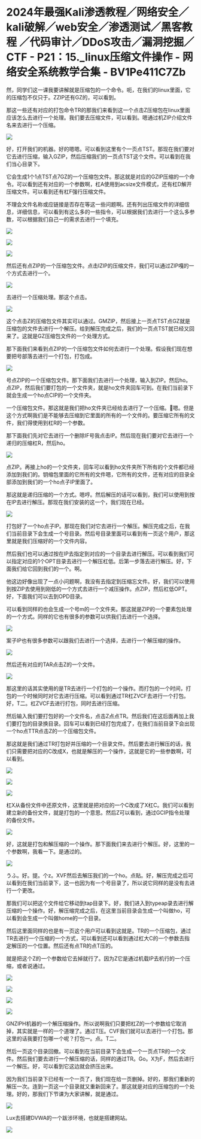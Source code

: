 # 2024年最强Kali渗透教程／网络安全／kali破解／web安全／渗透测试／黑客教程 ／代码审计／DDoS攻击／漏洞挖掘／CTF - P21：15._linux压缩文件操作 - 网络安全系统教学合集 - BV1Pe411C7Zb

然，同学们这一课我要讲解就是压缩包的一个命令。呃，在我们的linux里面，它的压缩包不仅只于。ZZIP还有GZ的，可以看到。

那这一些还有对应的打包命令TR的那我们来看到这一个点击Z压缩包在linux里面应该怎么去进行一个处理。我们要去压缩文件，可以看到。嗯通过机ZIP介绍文件名来去进行一个压缩。



![](img/dea56b43c7a6c29a3384bd36257d5e45_1.png)

好，打开我们的机器。好的嗯嗯。可以看到这里有个一页点TST。那现在我们要对它去进行压缩，输入GZIP，然后压缩我们的一页点TST这个文件。可以看到在我们当心目录下。

它会生成1个1点TST点7GZ的一个压缩包文件。那这就是对应的GZIP压缩的一个命令。可以看到还有对应的一个参数啊，杠A使用到acsize文件模式，还有杠D解开压缩文件。可以看到还有杠F强行压缩文件。

不理会文件名称或应链接是否存在等这一些问题啊。还有列出压缩文件的详细信息，详细信息，可以看到有这么多的一些指令，可以根据我们去进行一个这么多参数，可以根据我们自己一的需求去进行一个填充。



![](img/dea56b43c7a6c29a3384bd36257d5e45_3.png)

![](img/dea56b43c7a6c29a3384bd36257d5e45_4.png)

![](img/dea56b43c7a6c29a3384bd36257d5e45_5.png)

然后还有点ZIP的一个压缩包文件。点击IZIP的压缩文件，我们可以通过ZIP嘎的一个方式去进行一个。

![](img/dea56b43c7a6c29a3384bd36257d5e45_7.png)

去进行一个压缩处理。那这个点击。

![](img/dea56b43c7a6c29a3384bd36257d5e45_9.png)

这个点击Z的压缩包文件其实可以通过。GMZIP，然后接上一页点TST点GZ就是压缩包的文件去进行一个解压。给到解压完成之后，我们的一页点TST就已经又回来了。这就是GZ压缩包文件的一个处理方式。

那下面我们来看到点ZIP的一个压缩包文件如何去进行一个处理。假设我们现在想要把号部落去进行一个打包，打包成。



![](img/dea56b43c7a6c29a3384bd36257d5e45_11.png)

号点ZIP的一个压缩包文件。那下面我们去进行一个处理，输入到ZIP。然后ho。点ZIP，然后我们要打包的一个文件夹，就是ho文件夹回车可到。在我们当前录下就会生成一个ho点CIP的一个文件夹。

一个压缩包文件。那这就是我们把ho文件夹已经给去进行了一个压缩。🤧嗯。但是这个方式啊我们是不能够去压缩到它里面的所有的一个文件的。要压缩它所有的文件，我们得使用到杠R的一个参数。

那下面我们先对它去进行一个删除IF号我点击IP。然后现在我们要对它去进行一个递归的压缩杠R，然后ho。



![](img/dea56b43c7a6c29a3384bd36257d5e45_13.png)

点ZIP。再接上ho的一个文件夹，回车可以看到ho文件夹所下所有的个文件都已经添加到我们的。钥缩包里面的它所有的文件嗯，它所有的文件，还有对应的目录全部添加到我们的一个ho点子IP里面了。

那这就是递归压缩的一个方式。嗯哼。然后解压的话可以看到，我们可以使用到按在IP去进行解压。那现在我们安装的这一个，我们现在已经。



![](img/dea56b43c7a6c29a3384bd36257d5e45_15.png)

打包好了一个ho点子IP。那现在我们对它去进行一个解压。解压完成之后，在我们当前目录下会生成一个号目录。然后号目录里面可以看到有一页这个用户，那这里就是我们压缩好的一个文件内容。

然后我们也可以通过按在IP去指定到对应的一个目录去进行解压。可以看到我们可以指定对应的1个OPT目录去进行一个解压杠低。后第一步落去进行解压。好，下面我们给它回到我们的一个。啊。

他这边好像出现了一点小问题啊，我没有去指定到压缩忘文件。好，我们可以使用到按ZIP去使用到刚低的一个方式去进行一个减压操作。点ZIP，然后杠低OPT。好，下面我们可以去到OPD目录。

可以看到同样的也会生成一个号m的一个文件夹。那这就是ZIP的一个要素包处理的一个方式。同样的它也有很多的参数可以供我们去进行一个选择。



![](img/dea56b43c7a6c29a3384bd36257d5e45_17.png)

案子IP也有很多参数可以跟我们去进行一个选择，去进行一个解压缩的操作。

![](img/dea56b43c7a6c29a3384bd36257d5e45_19.png)

然后还有对应的TAR点击Z的一个文件。

![](img/dea56b43c7a6c29a3384bd36257d5e45_21.png)

那这里的话其实使用的是TR去进行一个打包的一个操作。而打包的一个时间，打包的一个时候同时对它去进行压缩。可以看到通过TR杠ZVCF去进行一个打包。好，T二。杠ZVCF去进行打包，同时去进行压缩。

然后输入我们要打包好的一个文件名，点击Z点点TR。然后我们在这后面再加上我们要打包的目录换目录。回车可以看到已经打包完成了，在我们当前目录下会出现一个ho点TTR点击Z的一个压缩包文件。

那这就是我们通过TR打包好并压缩的一个目录文件。然后要去进行解压的话，我们只需要把对应的C改成X，也就是解压的一个操作，这就是它的一些参数啊，可以看到。



![](img/dea56b43c7a6c29a3384bd36257d5e45_23.png)

![](img/dea56b43c7a6c29a3384bd36257d5e45_24.png)

![](img/dea56b43c7a6c29a3384bd36257d5e45_25.png)

杠X从备份文件中还原文件，这里就是把对应的一个C改成了X杠C。我们可以看到建立新的备份文件，就是打包的一个意思。然后Z可以看到，通过GCIP指令处理的备份文件。



![](img/dea56b43c7a6c29a3384bd36257d5e45_27.png)

好，这就是打包和解压缩的一个操作。那下面我们来去进行个解压。好，这里的一个参数啊，我看一下。是通过的。



![](img/dea56b43c7a6c29a3384bd36257d5e45_29.png)

うふ。好。提。个z。XVF然后去解压我们的一个ho。点贴。好，解压完成之后可以看到在我们当前录下，这一也因为有一个号目录了，所以说它同样的是没有去进行一个更改。

那我们可以把这个文件给它移动到tap目录下。好，我们进入到typeap录去进行解压缩的一个操作。好，解压缩完成之后，在这里当前目录会生成一个叫做ho，可以看到会生成一个叫做home的一个目录。

然后这里面同样的也是有一页这个用户可以看到这就是。TR的一个压缩包，通过TR去进行一个压缩的一个方式，可以看到还可以看到通过杠大C的一个参数去指定解压的一个位置。然后还有点TR的点T压的。

就是把这个Z的一个参数给它去掉就行了。因为Z它是通过机载IP去机行的一个压缩，或者说通过。

![](img/dea56b43c7a6c29a3384bd36257d5e45_31.png)

![](img/dea56b43c7a6c29a3384bd36257d5e45_32.png)

![](img/dea56b43c7a6c29a3384bd36257d5e45_33.png)

![](img/dea56b43c7a6c29a3384bd36257d5e45_34.png)

GNZIPH机器的一个解压缩操作。所以说啊我们只要把杠Z的一个参数给它取消掉，其实就是一样的一个道理了。通过T压。CVF我们就可以去进行一个打包。那这里的话我要打包哪一个呢？打包一。点。T二。

然后一页这个目录回撤。可以看到在当前目录下会生成一个一页点TR的一个文件。然后我们要去进行一个解压缩的话，同样的通过TR。Go。X为F，然后去进行一个解压。好，可以看到它这边就会挤压出来。

因为我们当前录下已经有一个一页了，我们现在给一页删掉。好的，那我们重新的解压一次。连到一页这一个目录就又重新回来了。那这就是对应的压缩包的一个处理。好的，那我们下节课为大家讲解，就是通过。



![](img/dea56b43c7a6c29a3384bd36257d5e45_36.png)

Lux去搭建DVWA的一个跋涉环境，也就是搭建网站。

![](img/dea56b43c7a6c29a3384bd36257d5e45_38.png)